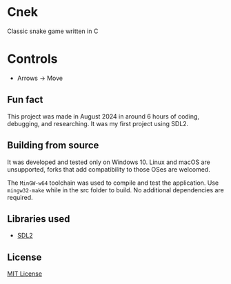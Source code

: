 # Cnek
Classic snake game written in C

# Controls
* Arrows -> Move

## Fun fact
This project was made in August 2024 in around 6 hours of coding, debugging, and researching. It was my first project using SDL2.

## Building from source
It was developed and tested only on Windows 10. Linux and macOS are unsupported, forks that add compatibility to those OSes are welcomed.

The `MinGW-w64` toolchain was used to compile and test the application. Use `mingw32-make` while in the src folder to build. No additional dependencies are required.

## Libraries used
* [SDL2](https://www.libsdl.org/)

## License
[MIT License](LICENSE.md)